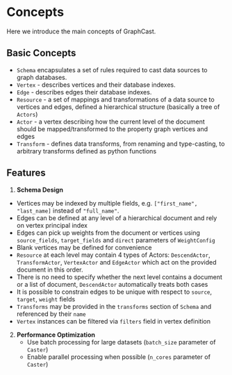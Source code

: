 # Concepts

Here we introduce the main concepts of GraphCast.

## Basic Concepts

- `Schema` encapsulates a set of rules required to cast data sources to graph databases.
- `Vertex` - describes vertices and their database indexes. 
- `Edge` - describes edges their database indexes.
- `Resource` - a set of mappings and transformations of a data source to vertices and edges, defined a hierarchical structure (basically a tree of `Actors`)
- `Actor` - a vertex describing how the current level of the document should be mapped/transformed to the property graph vertices and edges
- `Transform` - defines data transforms, from renaming and type-casting, to arbitrary transforms defined as python functions

## Features
1. **Schema Design**

- Vertices may be indexed by multiple fields, e.g. `["first_name", "last_name]` instead of `"full_name"`.
- Edges can be defined at any level of a hierarchical document and rely on vertex principal index
- Edges can pick up weights from the document or vertices using `source_fields`, `target_fields` and `direct` parameters of `WeightConfig`
- Blank vertices may be defined for convenience
- `Resource` at each level may contain 4 types of Actors: `DescendActor`, `TransformActor`, `VertexActor` and `EdgeActor` which act on the provided document in this order.
- There is no need to specify whether the next level contains a document or a list of document, `DescendActor` automatically treats both cases
- It is possible to constrain edges to be unique with respect to `source`, `target`, `weight` fields
- `Transforms` may be provided in the `transforms` section of `Schema` and referenced by their `name`
- `Vertex` instances can be filtered via `filters` field in vertex definition

2. **Performance Optimization**
   - Use batch processing for large datasets (`batch_size` parameter of `Caster`)
   - Enable parallel processing when possible (`n_cores` parameter of `Caster`)

